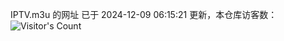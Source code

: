 IPTV.m3u 的网址 已于 2024-12-09 06:15:21 更新，本仓库访客数：![Visitor's Count](https://profile-counter.glitch.me/hero1898_tv/count.svg)
